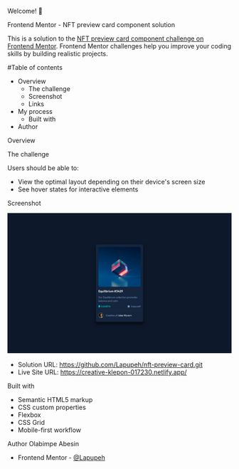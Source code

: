 

Welcome! 👋

Frontend Mentor - NFT preview card component solution

This is a solution to the [NFT preview card component challenge on Frontend Mentor](https://www.frontendmentor.io/challenges/nft-preview-card-component-SbdUL_w0U). Frontend Mentor challenges help you improve your coding skills by building realistic projects. 

#Table of contents

- Overview
  - The challenge
  - Screenshot
  - Links
- My process
  - Built with
- Author

Overview

The challenge

Users should be able to:

- View the optimal layout depending on their device's screen size
- See hover states for interactive elements

Screenshot

![](./Preview.png)



- Solution URL: https://github.com/Lapupeh/nft-preview-card.git
- Live Site URL: https://creative-klepon-017230.netlify.app/



Built with

- Semantic HTML5 markup
- CSS custom properties
- Flexbox
- CSS Grid
- Mobile-first workflow

Author
 Olabimpe Abesin
- Frontend Mentor - [@Lapupeh](https://www.frontendmentor.io/profile/Lapupeh)

